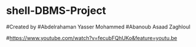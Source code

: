 # shell-DBMS-Project
#Created by 
#Abdelrahaman Yasser Mohammed
#Abanoub Asaad Zaghloul

#https://www.youtube.com/watch?v=fecubFQhUKo&feature=youtu.be

